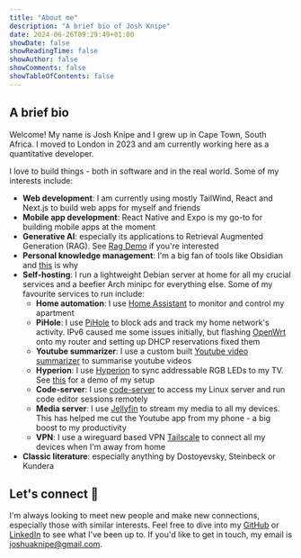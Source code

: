 ```yaml
---
title: "About me"
description: "A brief bio of Josh Knipe"
date: 2024-06-26T09:29:49+01:00
showDate: false
showReadingTime: false
showAuthor: false
showComments: false
showTableOfContents: false
---
```


## A brief bio

Welcome! My name is Josh Knipe and I grew up in Cape Town, South Africa. I moved to London in 2023 and am currently working here as a quantitative developer.

I love to build things - both in software and in the real world. Some of my interests include:

- **Web development**: I am currently using mostly TailWind, React and Next.js to build web apps for myself and friends
- **Mobile app development**: React Native and Expo is my go-to for building mobile apps at the moment
- **Generative AI**: especially its applications to Retrieval Augmented Generation (RAG). See [Rag Demo](https://github.com/joshuaknipe/RAG-app) if you're interested
- **Personal knowledge management**: I'm a big fan of tools like Obsidian and [this](https://joshuaknipe.com/posts/obsidian-as-a-second-brain/) is why
- **Self-hosting**: I run a lightweight Debian server at home for all my crucial services and a beefier Arch minipc for everything else. Some of my favourite services to run include:
  - **Home automation**: I use [Home Assistant](https://www.home-assistant.io/) to monitor and control my apartment
  - **PiHole**: I use [PiHole](https://pi-hole.net/) to block ads and track my home network's activity. IPv6 caused me some issues initially, but flashing [OpenWrt](https://openwrt.org/) onto my router and setting up DHCP reservations fixed them
  - **Youtube summarizer**: I use a custom built [Youtube video summarizer](https://github.com/joshuaknipe/ytsummarizer) to summarise youtube videos
  - **Hyperion**: I use [Hyperion](https://hyperion-project.org/) to sync addressable RGB LEDs to my TV. See [this](https://youtube.com/shorts/Ao_SEIQEyLU?si=yeyIdVStw6NVg6z1) for a demo of my setup
  - **Code-server**: I use [code-server](https://github.com/coder/code-server) to access my Linux server and run code editor sessions remotely
  - **Media server**: I use [Jellyfin](https://jellyfin.org/docs/) to stream my media to all my devices. This has helped me cut the Youtube app from my phone - a big boost to my productivity
  - **VPN**: I use a wireguard based VPN [Tailscale](https://tailscale.com/) to connect all my devices when I'm away from home
- **Classic literature**: especially anything by Dostoyevsky, Steinbeck or Kundera

## Let's connect 🤝

I'm always looking to meet new people and make new connections, especially those with similar interests. Feel free to dive into my [GitHub](https://github.com/joshuaknipe) or [LinkedIn](https://www.linkedin.com/in/joshuaknipe/) to see what I've been up to.
If you'd like to get in touch, my email is [joshuaknipe@gmail.com](mailto:joshuaknipe@gmail.com).
